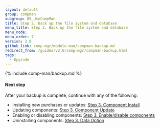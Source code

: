 ```yaml
---
layout: default
group: compman
subgroup: 05_UseCompMan
title: Step 2. Back up the file system and database
menu_title: Step 2. Back up the file system and database
menu_node:
menu_order: 7
version: 2.0
github_link: comp-mgr/module-man/compman-backup.md
redirect_from: /guides/v2.0/comp-mgr/compman-backup.html
tags:
  - Upgrade
---
```


{% include comp-man/backup.md %}

#### Next step
After your backup is complete, continue with any of the following: 

*	Installing new purchases or updates: [Step 3. Component Install]({{page.baseurl}}comp-mgr/module-man/compman-new-purchase.html)
*	Updating components: [Step 3. Component Update]({{page.baseurl}}comp-mgr/module-man/compman-update.html)
*	Enabling or disabling components: [Step 3. Enable/disable components]({{page.baseurl}}comp-mgr/module-man/compman-enable-disable.html)
*	Uninstalling components: [Step 3. Data Option]({{page.baseurl}}comp-mgr/module-man/compman-uninst-data.html)

